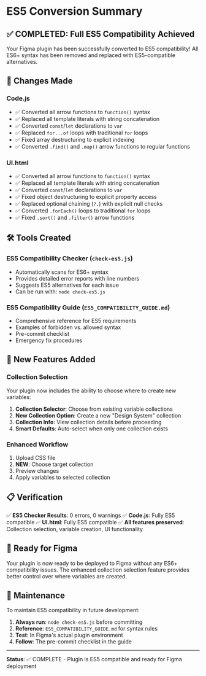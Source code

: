 # ES5 Conversion Summary

## ✅ COMPLETED: Full ES5 Compatibility Achieved

Your Figma plugin has been successfully converted to ES5 compatibility! All ES6+ syntax has been removed and replaced with ES5-compatible alternatives.

## 🔧 Changes Made

### Code.js

- ✅ Converted all arrow functions to `function()` syntax
- ✅ Replaced all template literals with string concatenation
- ✅ Converted `const`/`let` declarations to `var`
- ✅ Replaced `for...of` loops with traditional `for` loops
- ✅ Fixed array destructuring to explicit indexing
- ✅ Converted `.find()` and `.map()` arrow functions to regular functions

### UI.html

- ✅ Converted all arrow functions to `function()` syntax
- ✅ Replaced all template literals with string concatenation
- ✅ Converted `const`/`let` declarations to `var`
- ✅ Fixed object destructuring to explicit property access
- ✅ Replaced optional chaining (`?.`) with explicit null checks
- ✅ Converted `.forEach()` loops to traditional `for` loops
- ✅ Fixed `.sort()` and `.filter()` arrow functions

## 🛠️ Tools Created

### ES5 Compatibility Checker (`check-es5.js`)

- Automatically scans for ES6+ syntax
- Provides detailed error reports with line numbers
- Suggests ES5 alternatives for each issue
- Can be run with: `node check-es5.js`

### ES5 Compatibility Guide (`ES5_COMPATIBILITY_GUIDE.md`)

- Comprehensive reference for ES5 requirements
- Examples of forbidden vs. allowed syntax
- Pre-commit checklist
- Emergency fix procedures

## 🎯 New Features Added

### Collection Selection

Your plugin now includes the ability to choose where to create new variables:

1. **Collection Selector**: Choose from existing variable collections
2. **New Collection Option**: Create a new "Design System" collection
3. **Collection Info**: View collection details before proceeding
4. **Smart Defaults**: Auto-select when only one collection exists

### Enhanced Workflow

1. Upload CSS file
2. **NEW**: Choose target collection
3. Preview changes
4. Apply variables to selected collection

## 📋 Verification

✅ **ES5 Checker Results**: 0 errors, 0 warnings
✅ **Code.js**: Fully ES5 compatible
✅ **UI.html**: Fully ES5 compatible
✅ **All features preserved**: Collection selection, variable creation, UI functionality

## 🚀 Ready for Figma

Your plugin is now ready to be deployed to Figma without any ES6+ compatibility issues. The enhanced collection selection feature provides better control over where variables are created.

## 📝 Maintenance

To maintain ES5 compatibility in future development:

1. **Always run**: `node check-es5.js` before committing
2. **Reference**: `ES5_COMPATIBILITY_GUIDE.md` for syntax rules
3. **Test**: In Figma's actual plugin environment
4. **Follow**: The pre-commit checklist in the guide

---

**Status**: ✅ COMPLETE - Plugin is ES5 compatible and ready for Figma deployment
